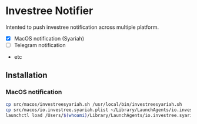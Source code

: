 # Investree Notifier
Intented to push investree notification across multiple platform.

- [x] MacOS notification (Syariah)
- [ ] Telegram notification
- etc

## Installation

### MacOS notification
```sh
cp src/macos/investreesyariah.sh /usr/local/bin/investreesyariah.sh
cp src/macos/io.investree.syariah.plist ~/Library/LaunchAgents/io.investree.syariah.plist
launchctl load /Users/$(whoami)/Library/LaunchAgents/io.investree.syariah.plist
```
